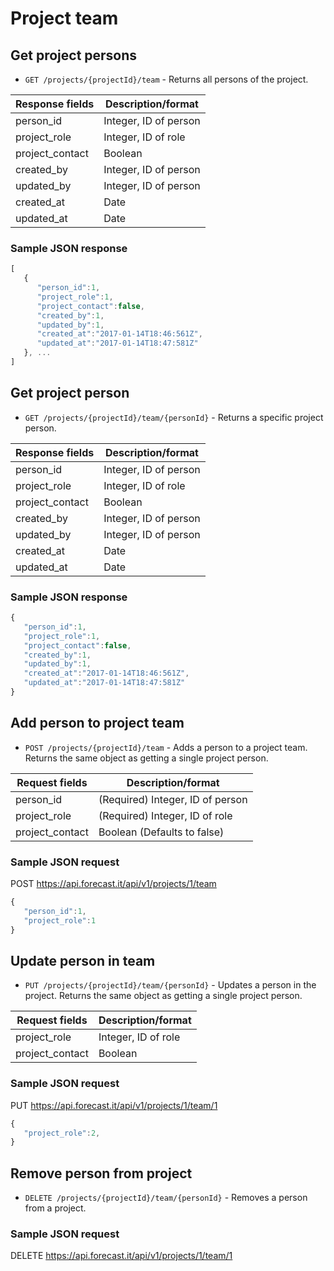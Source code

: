 # Project team

## Get project persons

* `GET /projects/{projectId}/team` - Returns all persons of the project.

|Response fields | Description/format|
|------------ | -------------|
|person_id | Integer, ID of person|
|project_role | Integer, ID of role|
|project_contact | Boolean|
|created_by | Integer, ID of person|
|updated_by | Integer, ID of person|
|created_at | Date|
|updated_at | Date|

### Sample JSON response
```javascript
[
   {
      "person_id":1,
      "project_role":1,
      "project_contact":false,
      "created_by":1,
      "updated_by":1,
      "created_at":"2017-01-14T18:46:561Z",
      "updated_at":"2017-01-14T18:47:581Z"
   }, ...
]
```

## Get project person

* `GET /projects/{projectId}/team/{personId}` - Returns a specific project person.

|Response fields | Description/format|
|------------ | -------------|
|person_id | Integer, ID of person|
|project_role | Integer, ID of role|
|project_contact | Boolean|
|created_by | Integer, ID of person|
|updated_by | Integer, ID of person|
|created_at | Date|
|updated_at | Date|

### Sample JSON response
```javascript
{
   "person_id":1,
   "project_role":1,
   "project_contact":false,
   "created_by":1,
   "updated_by":1,
   "created_at":"2017-01-14T18:46:561Z",
   "updated_at":"2017-01-14T18:47:581Z"
}
```

## Add person to project team

* `POST /projects/{projectId}/team` - Adds a person to a project team. Returns the same object as getting a single project person.

|Request fields | Description/format|
|------------ | -------------|
|person_id | (Required) Integer, ID of person|
|project_role | (Required) Integer, ID of role|
|project_contact | Boolean (Defaults to false)|

### Sample JSON request
POST https://api.forecast.it/api/v1/projects/1/team

```javascript
{
   "person_id":1,
   "project_role":1
}
```

## Update person in team

* `PUT /projects/{projectId}/team/{personId}` - Updates a person in the project. Returns the same object as getting a single project person.

|Request fields | Description/format|
|------------ | -------------|
|project_role | Integer, ID of role|
|project_contact | Boolean|

### Sample JSON request
PUT https://api.forecast.it/api/v1/projects/1/team/1

```javascript
{
   "project_role":2,
}
```

## Remove person from project

* `DELETE /projects/{projectId}/team/{personId}` - Removes a person from a project.

### Sample JSON request
DELETE https://api.forecast.it/api/v1/projects/1/team/1